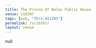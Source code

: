 ```yaml
---
title: The Prince Of Wales Public House
venue: v16397
tags: [pub, "fhrs:411293"]
permalink: /v/16397/
layout: venue
---
```

null